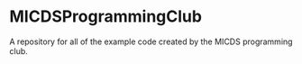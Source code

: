 # MICDSProgrammingClub
A repository for all of the example code created by the MICDS programming club.
